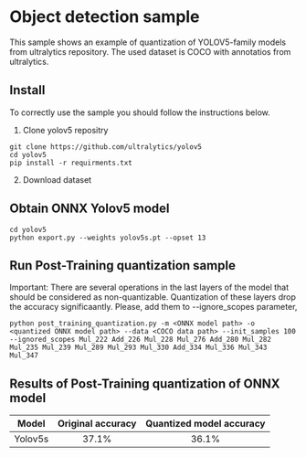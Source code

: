 
# Object detection sample

This sample shows an example of quantization of YOLOV5-family models from ultralytics repository. 
The used dataset is COCO with annotatios from ultralytics.

## Install 

To correctly use the sample you should follow the instructions below.
1) Clone yolov5 repositry
```
git clone https://github.com/ultralytics/yolov5  
cd yolov5  
pip install -r requirments.txt
```
2) Download dataset 

## Obtain ONNX Yolov5 model
```
cd yolov5
python export.py --weights yolov5s.pt --opset 13
```
## Run Post-Training quantization sample

Important: There are several operations in the last layers of the model that should be considered as non-quantizable.
Quantization of these layers drop the accuracy significaantly. Please, add them to --ignore_scopes parameter,

```
python post_training_quantization.py -m <ONNX model path> -o <quantized ONNX model path> --data <COCO data path> --init_samples 100 --ignored_scopes Mul_222 Add_226 Mul_228 Mul_276 Add_280 Mul_282 Mul_235 Mul_239 Mul_289 Mul_293 Mul_330 Add_334 Mul_336 Mul_343 Mul_347
```

## Results of Post-Training quantization of ONNX model

|Model|Original accuracy|Quantized model accuracy|
| :---: | :---: | :---: |
|Yolov5s|37.1%|36.1%|